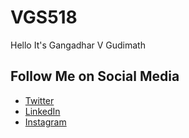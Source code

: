 # VGS518
Hello It's Gangadhar V Gudimath 
## Follow Me on Social Media

- [Twitter](https://twitter.com/viratsudeep518)
- [LinkedIn](https://www.linkedin.com/in/gangadhar-v-gudimath-18v000518/)
- [Instagram](https://www.instagram.com/vgs_kings.518/)
